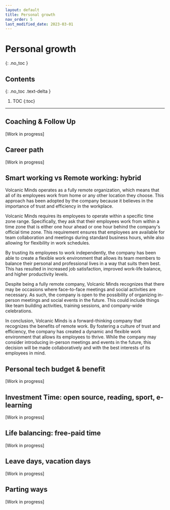```yaml
---
layout: default
title: Personal growth
nav_order: 5
last_modified_date: 2023-03-01
---
```


# Personal growth
{: .no_toc }

## Contents
{: .no_toc .text-delta }

1. TOC
{:toc}

---

## Coaching & Follow Up

[Work in progress]

## Career path

[Work in progress]

## Smart working vs Remote working: hybrid

Volcanic Minds operates as a fully remote organization, which means that all of its employees work from home or any other location they choose. This approach has been adopted by the company because it believes in the importance of trust and efficiency in the workplace.

Volcanic Minds requires its employees to operate within a specific time zone range. Specifically, they ask that their employees work from within a time zone that is either one hour ahead or one hour behind the company's official time zone. This requirement ensures that employees are available for team collaboration and meetings during standard business hours, while also allowing for flexibility in work schedules.

By trusting its employees to work independently, the company has been able to create a flexible work environment that allows its team members to balance their personal and professional lives in a way that suits them best. This has resulted in increased job satisfaction, improved work-life balance, and higher productivity levels.

Despite being a fully remote company, Volcanic Minds recognizes that there may be occasions where face-to-face meetings and social activities are necessary. As such, the company is open to the possibility of organizing in-person meetings and social events in the future. This could include things like team building activities, training sessions, and company-wide celebrations.

In conclusion, Volcanic Minds is a forward-thinking company that recognizes the benefits of remote work. By fostering a culture of trust and efficiency, the company has created a dynamic and flexible work environment that allows its employees to thrive. While the company may consider introducing in-person meetings and events in the future, this decision will be made collaboratively and with the best interests of its employees in mind.

## Personal tech budget & benefit

[Work in progress]

## Investment Time: open source, reading, sport, e-learning

[Work in progress]

## Life balancing: free-paid time

[Work in progress]

## Leave days, vacation days

[Work in progress]

## Parting ways

[Work in progress]
